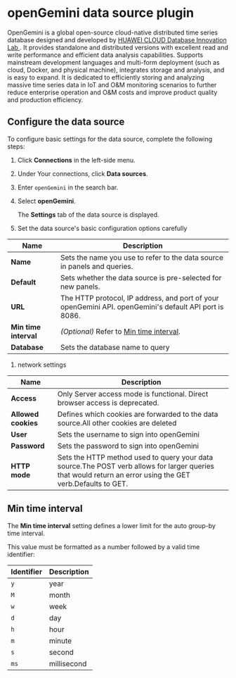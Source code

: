 # openGemini data source plugin

OpenGemini is a global open-source cloud-native distributed time series database designed and developed by [HUAWEI CLOUD Database Innovation Lab ](https://www.huaweicloud.com/lab/clouddb/home.html). It provides standalone and distributed versions with excellent read and write performance and efficient data analysis capabilities. Supports mainstream development languages and multi-form deployment (such as cloud, Docker, and physical machine), integrates storage and analysis, and is easy to expand. It is dedicated to efficiently storing and analyzing massive time series data in IoT and O&M monitoring scenarios to further reduce enterprise operation and O&M costs and improve product quality and production efficiency.

## Configure the data source

To configure basic settings for the data source, complete the following steps:

1.  Click **Connections** in the left-side menu.
1.  Under Your connections, click **Data sources**.
1.  Enter `openGemini` in the search bar.
1.  Select **openGemini**.

    The **Settings** tab of the data source is displayed.

1.  Set the data source's basic configuration options carefully

| Name                  | Description                                                                                            |
| --------------------- | ------------------------------------------------------------------------------------------------------ |
| **Name**              | Sets the name you use to refer to the data source in panels and queries.                               |
| **Default**           | Sets whether the data source is pre-selected for new panels.                                           |
| **URL**               | The HTTP protocol, IP address, and port of your openGemini API. openGemini's default API port is 8086. |
| **Min time interval** | _(Optional)_ Refer to [Min time interval](#configure-min-time-interval).                               |
| **Database**          | Sets the database name to query                                                                        |

1. network settings

| Name                | Description                                                                                                                                                |
| ------------------- | ---------------------------------------------------------------------------------------------------------------------------------------------------------- |
| **Access**          | Only Server access mode is functional. Direct browser access is deprecated.                                                                                |
| **Allowed cookies** | Defines which cookies are forwarded to the data source.All other cookies are deleted                                                                       |
| **User**            | Sets the username to sign into openGemini                                                                                                                  |
| **Password**        | Sets the password to sign into openGemini                                                                                                                  |
| **HTTP mode**       | Sets the HTTP method used to query your data source.The POST verb allows for larger queries that would return an error using the GET verb.Defaults to GET. |

## Min time interval

The **Min time interval** setting defines a lower limit for the auto group-by time interval.

This value must be formatted as a number followed by a valid time identifier:

| Identifier | Description |
| ---------- | ----------- |
| `y`        | year        |
| `M`        | month       |
| `w`        | week        |
| `d`        | day         |
| `h`        | hour        |
| `m`        | minute      |
| `s`        | second      |
| `ms`       | millisecond |
